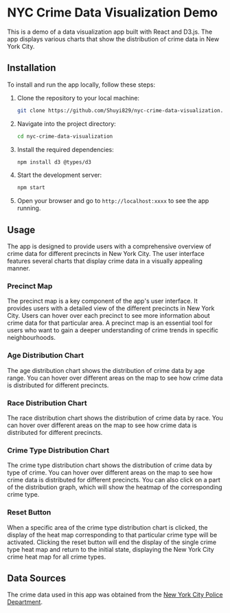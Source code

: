 # NYC Crime Data Visualization Demo

This is a demo of a data visualization app built with React and D3.js. The app displays various charts that show the distribution of crime data in New York City.

## Installation

To install and run the app locally, follow these steps:

1. Clone the repository to your local machine:

    ```bash
    git clone https://github.com/Shuyi829/nyc-crime-data-visualization.git
    ```

2. Navigate into the project directory:

    ```bash
    cd nyc-crime-data-visualization
    ```

3. Install the required dependencies:

    ```bash
    npm install d3 @types/d3
    ```

4. Start the development server:

    ```bash
    npm start
    ```

5. Open your browser and go to `http://localhost:xxxx` to see the app running.

## Usage

The app is designed to provide users with a comprehensive overview of crime data for different precincts in New York City. The user interface features several charts that display crime data in a visually appealing manner.

### Precinct Map

The precinct map is a key component of the app's user interface. It provides users with a detailed view of the different precincts in New York City. Users can hover over each precinct to see more information about crime data for that particular area. A precinct map is an essential tool for users who want to gain a deeper understanding of crime trends in specific neighbourhoods.

### Age Distribution Chart

The age distribution chart shows the distribution of crime data by age range. You can hover over different areas on the map to see how crime data is distributed for different precincts.

### Race Distribution Chart

The race distribution chart shows the distribution of crime data by race. You can hover over different areas on the map to see how crime data is distributed for different precincts.

### Crime Type Distribution Chart

The crime type distribution chart shows the distribution of crime data by type of crime. You can hover over different areas on the map to see how crime data is distributed for different precincts. You can also click on a part of the distribution graph, which will show the heatmap of the corresponding crime type.

### Reset Button

When a specific area of the crime type distribution chart is clicked, the display of the heat map corresponding to that particular crime type will be activated. Clicking the reset button will end the display of the single crime type heat map and return to the initial state, displaying the New York City crime heat map for all crime types.

## Data Sources

The crime data used in this app was obtained from the [New York City Police Department](https://www1.nyc.gov/site/nypd/stats/crime-statistics/crime-statistics-landing.page).